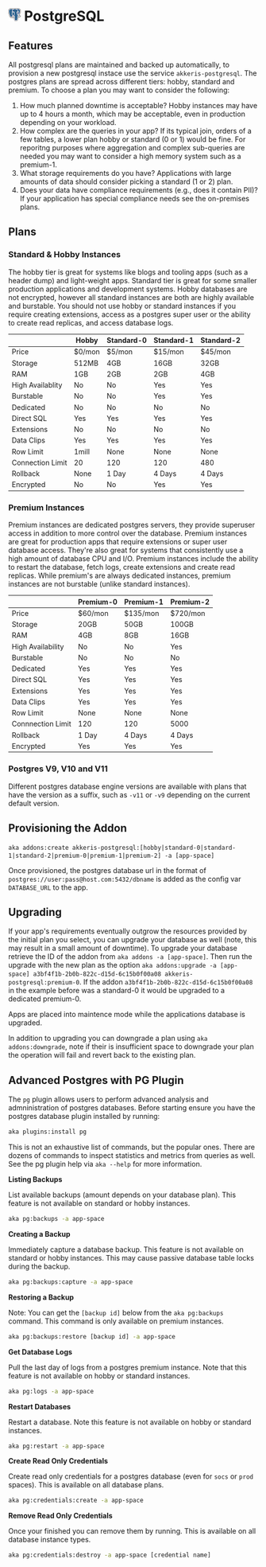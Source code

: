 # ![PostgreSQL Logo](../assets/postgres-small.png "PostgreSQL") PostgreSQL

<!-- toc -->

## Features

All postgresql plans are maintained and backed up automatically, to provision a new postgresql instace use the service `akkeris-postgresql`. The postgres plans are spread across different tiers: hobby, standard and premium. To choose a plan you may
want to consider the following:

1. How much planned downtime is acceptable? Hobby instances may have up to 4 hours a month, which may be acceptable, even in production depending on your workload.
3. How complex are the queries in your app? If its typical join, orders of a few tables, a lower plan hobby or standard (0 or 1) would be fine. For reporitng purposes where aggregation and complex sub-queries are needed you may want to consider a high memory system such as a premium-1.
3. What storage requirements do you have? Applications with large amounts of data should consider picking a standard (1 or 2) plan.
4. Does your data have compliance requirements (e.g., does it contain PII)? If your application has special compliance needs see the on-premises plans.

## Plans

### Standard &amp; Hobby Instances

The hobby tier is great for systems like blogs and tooling apps (such as a header dump) and light-weight apps. Standard tier is great for some smaller production applications and development systems. Hobby databases are not encrypted, however all standard instances are both are highly available and burstable. You should not use hobby or standard instances if you require creating extensions, access as a postgres super user or the ability to create read replicas, and access database logs.

|                    | Hobby       | Standard-0 | Standard-1   | Standard-2   |
|--------------------|-------------|------------|--------------|--------------|
| Price              | $0/mon      | $5/mon     | $15/mon      | $45/mon      |
| Storage            | 512MB       | 4GB        | 16GB         | 32GB         |
| RAM                | 1GB         | 2GB        | 2GB          | 4GB          |
| High Availablity   | No          | No         | Yes          | Yes          |
| Burstable          | No          | No         | Yes          | Yes          |
| Dedicated          | No          | No         | No           | No           |
| Direct SQL         | Yes         | Yes        | Yes          | Yes          |
| Extensions         | No          | No         | No           | No           |
| Data Clips         | Yes         | Yes        | Yes          | Yes          |
| Row Limit          | 1mill       | None       | None         | None         |
| Connection Limit   | 20          | 120        | 120          | 480          |
| Rollback           | None        | 1 Day      | 4 Days       | 4 Days       |
| Encrypted          | No          | No         | Yes          | Yes          |



### Premium Instances

Premium instances are dedicated postgres servers, they provide superuser access in addition to more control over the database. Premium instances are great for production apps that require extensions or super user database access. They're also great for systems that consistently use a high amount of database CPU and I/O. Premium instances include the ability to restart the database, fetch logs, create extensions and create read replicas. While premium's are always dedicated instances, premium instances are not burstable (unlike standard instances). 

|                    | Premium-0 | Premium-1 | Premium-2 |
|--------------------|-----------|-----------|-----------|
| Price              | $60/mon   | $135/mon  | $720/mon  |
| Storage            | 20GB      | 50GB      | 100GB     |
| RAM                | 4GB       | 8GB       | 16GB      |
| High Availability  | No        | No        | Yes       |
| Burstable          | No        | No        | No        |
| Dedicated          | Yes       | Yes       | Yes       |
| Direct SQL         | Yes       | Yes       | Yes       |
| Extensions         | Yes       | Yes       | Yes       |
| Data Clips         | Yes       | Yes       | Yes       |
| Row Limit          | None      | None      | None      |
| Connnection Limit  | 120       | 120       | 5000      |
| Rollback           | 1 Day     | 4 Days    | 4 Days    |
| Encrypted          | Yes       | Yes       | Yes       |


### Postgres V9, V10 and V11

Different postgres database engine versions are available with plans that have the version as a suffix, such as `-v11` or `-v9` depending on the current default version.

## Provisioning the Addon

```shell
aka addons:create akkeris-postgresql:[hobby|standard-0|standard-1|standard-2|premium-0|premium-1|premium-2] -a [app-space]
```

Once provisioned, the postgres database url in the format of `postgres://user:pass@host.com:5432/dbname` is added as the config var `DATABASE_URL` to the app.

## Upgrading

If your app's requirements eventually outgrow the resources provided by the initial plan you select, you can upgrade your database as well (note, this may result in a small amount of downtime). To upgrade your database retrieve the ID of the addon from `aka addons -a [app-space]`.  Then run the upgrade with the new plan as the option `aka addons:upgrade -a [app-space] a3bf4f1b-2b0b-822c-d15d-6c15b0f00a08 akkeris-postgresql:premium-0`.  If the addon `a3bf4f1b-2b0b-822c-d15d-6c15b0f00a08` in the example before was a standard-0 it would be upgraded to a dedicated premium-0.

Apps are placed into maintence mode while the applications database is upgraded.

In addition to upgrading you can downgrade a plan using `aka addons:downgrade`, note if their is insufficient space to downgrade your plan the operation will fail and revert back to the existing plan.

## Advanced Postgres with PG Plugin

The `pg` plugin allows users to perform advanced analysis and admninistration of postgres databases. Before starting ensure you have the postgres database plugin installed by running:

```bash
aka plugins:install pg
```

This is not an exhaustive list of commands, but the popular ones. There are dozens of commands to inspect statistics and metrics from queries as well. See the pg plugin help via `aka --help` for more information.

**Listing Backups**

List available backups (amount depends on your database plan). This feature is not available on standard or hobby instances.

```bash
aka pg:backups -a app-space
```

**Creating a Backup**

Immediately capture a database backup. This feature is not available on standard or hobby instances.  This may cause passive database table locks during the backup.

```bash
aka pg:backups:capture -a app-space
```

**Restoring a Backup**

Note: You can get the `[backup id]` below from the `aka pg:backups` command. This command is only available on premium instances.

```bash
aka pg:backups:restore [backup id] -a app-space
```

**Get Database Logs**

Pull the last day of logs from a postgres premium instance. Note that this feature is not available on hobby or standard instances.

```bash
aka pg:logs -a app-space
```

**Restart Databases**

Restart a database. Note this feature is not available on hobby or standard instances.

```bash
aka pg:restart -a app-space
```

**Create Read Only Credentials**

Create read only credentials for a postgres database (even for `socs` or `prod` spaces). This is available on all database plans.

```bash
aka pg:credentials:create -a app-space
```

**Remove Read Only Credentials**

Once your finished you can remove them by running. This is available on all database instance types.

```bash
aka pg:credentials:destroy -a app-space [credential name]
```


